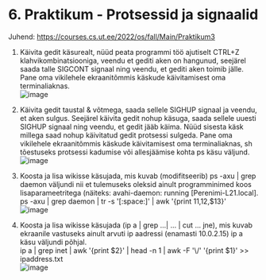 # 6. Praktikum - Protsessid ja signaalid

Juhend: [https://courses.cs.ut.ee/2022/os/fall/Main/Praktikum3 ](https://courses.cs.ut.ee/2022/os/fall/Main/Praktikum6)  
  
1) Käivita gedit käsurealt, nüüd peata programmi töö ajutiselt CTRL+Z klahvikombinatsiooniga, veendu et gediti aken on hangunud, seejärel saada talle SIGCONT signaal ning veendu, et gediti aken toimib jälle. Pane oma vikilehele ekraanitõmmis käskude käivitamisest oma terminaliaknas.  
![image](https://user-images.githubusercontent.com/59764874/199198103-d3bae853-f3f6-4002-9864-9b4d18d16e3d.png)
  
2) Käivita gedit taustal & võtmega, saada sellele SIGHUP signaal ja veendu, et aken sulgus. Seejärel käivita gedit nohup käsuga, saada sellele uuesti SIGHUP signaal ning veendu, et gedit jääb käima. Nüüd sisesta käsk millega saad nohup käivitatud gedit protsessi sulgeda. Pane oma vikilehele ekraanitõmmis käskude käivitamisest oma terminaliaknas, sh tõestuseks protsessi kadumise või allesjäämise kohta ps käsu väljund.  
![image](https://user-images.githubusercontent.com/59764874/199199495-be226670-4319-41d5-9f85-4b9cfe7d37cb.png)
  
3) Koosta ja lisa wikisse käsujada, mis kuvab (modifitseerib) ps -axu | grep daemon väljundi nii et tulemuseks oleksid ainult programminimed koos lisaparameetritega (näiteks: avahi-daemon: running [Perenimi-L21.local].  
ps -axu | grep daemon | tr -s '[:space:]' | awk '{print $11,$12,$13}'  
![image](https://user-images.githubusercontent.com/59764874/199202901-7b21e4fd-9d93-41aa-8b68-6faa3db02a17.png)
  
4) Koosta ja lisa wikisse käsujada (ip a | grep ...| ... | cut ... jne), mis kuvab ekraanile vastuseks ainult arvuti ip aadressi (enamasti 10.0.2.15) ip a käsu väljundi põhjal.  
ip a | grep inet | awk '{print $2}' | head -n 1 | awk -F '\\/' '{print $1}' >> ipaddress.txt  
![image](https://user-images.githubusercontent.com/59764874/199207100-92bf684d-c7af-48c1-8f5d-3872795d8bd2.png)
